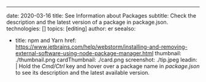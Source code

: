 ---
date: 2020-03-16
title: See Information about Packages
subtitle: Check the description and the latest version of a package in package.json.
technologies: []
topics: [editing]
author: er
seealso:
- title: npm and Yarn
  href: https://www.jetbrains.com/help/webstorm/installing-and-removing-external-software-using-node-package-manager.html
thumbnail: ./thumbnail.png
cardThumbnail: ./card.png
screenshot: ./tip.jpeg
leadin: |
  Hold the *Cmd/Ctrl* key and hover over a package name in *package.json* to 
  see its description and the latest available version.

